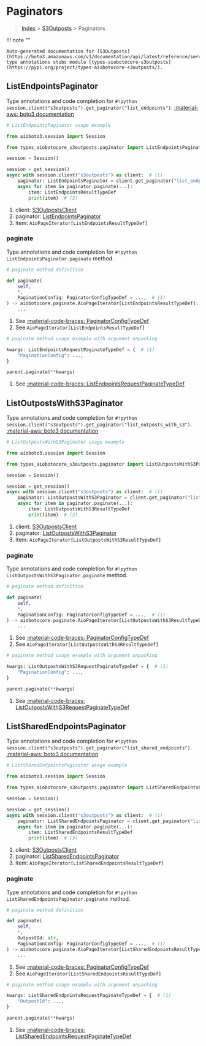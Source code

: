 # Paginators

> [Index](../README.md) > [S3Outposts](./README.md) > Paginators

!!! note ""

    Auto-generated documentation for [S3Outposts](https://boto3.amazonaws.com/v1/documentation/api/latest/reference/services/s3outposts.html#s3outposts)
    type annotations stubs module [types-aiobotocore-s3outposts](https://pypi.org/project/types-aiobotocore-s3outposts/).

## ListEndpointsPaginator

Type annotations and code completion for `#!python session.client("s3outposts").get_paginator("list_endpoints")`.
[:material-aws: boto3 documentation](https://boto3.amazonaws.com/v1/documentation/api/latest/reference/services/s3outposts/paginator/ListEndpoints.html#S3Outposts.Paginator.ListEndpoints)

```python
# ListEndpointsPaginator usage example

from aioboto3.session import Session

from types_aiobotocore_s3outposts.paginator import ListEndpointsPaginator

session = Session()

session = get_session()
async with session.client("s3outposts") as client:  # (1)
    paginator: ListEndpointsPaginator = client.get_paginator("list_endpoints")  # (2)
    async for item in paginator.paginate(...):
        item: ListEndpointsResultTypeDef
        print(item)  # (3)
```

1. client: [S3OutpostsClient](./client.md)
2. paginator: [ListEndpointsPaginator](./paginators.md#listendpointspaginator)
3. item: `AioPageIterator[ListEndpointsResultTypeDef]`


### paginate

Type annotations and code completion for `#!python ListEndpointsPaginator.paginate` method.

```python
# paginate method definition

def paginate(
    self,
    *,
    PaginationConfig: PaginatorConfigTypeDef = ...,  # (1)
) -> aiobotocore.paginate.AioPageIterator[ListEndpointsResultTypeDef]:  # (2)
    ...
```

1. See [:material-code-braces: PaginatorConfigTypeDef](./type_defs.md#paginatorconfigtypedef)
2. See `AioPageIterator[ListEndpointsResultTypeDef]`


```python
# paginate method usage example with argument unpacking

kwargs: ListEndpointsRequestPaginateTypeDef = {  # (1)
    "PaginationConfig": ...,
}

parent.paginate(**kwargs)
```

1. See [:material-code-braces: ListEndpointsRequestPaginateTypeDef](./type_defs.md#listendpointsrequestpaginatetypedef)
## ListOutpostsWithS3Paginator

Type annotations and code completion for `#!python session.client("s3outposts").get_paginator("list_outposts_with_s3")`.
[:material-aws: boto3 documentation](https://boto3.amazonaws.com/v1/documentation/api/latest/reference/services/s3outposts/paginator/ListOutpostsWithS3.html#S3Outposts.Paginator.ListOutpostsWithS3)

```python
# ListOutpostsWithS3Paginator usage example

from aioboto3.session import Session

from types_aiobotocore_s3outposts.paginator import ListOutpostsWithS3Paginator

session = Session()

session = get_session()
async with session.client("s3outposts") as client:  # (1)
    paginator: ListOutpostsWithS3Paginator = client.get_paginator("list_outposts_with_s3")  # (2)
    async for item in paginator.paginate(...):
        item: ListOutpostsWithS3ResultTypeDef
        print(item)  # (3)
```

1. client: [S3OutpostsClient](./client.md)
2. paginator: [ListOutpostsWithS3Paginator](./paginators.md#listoutpostswiths3paginator)
3. item: `AioPageIterator[ListOutpostsWithS3ResultTypeDef]`


### paginate

Type annotations and code completion for `#!python ListOutpostsWithS3Paginator.paginate` method.

```python
# paginate method definition

def paginate(
    self,
    *,
    PaginationConfig: PaginatorConfigTypeDef = ...,  # (1)
) -> aiobotocore.paginate.AioPageIterator[ListOutpostsWithS3ResultTypeDef]:  # (2)
    ...
```

1. See [:material-code-braces: PaginatorConfigTypeDef](./type_defs.md#paginatorconfigtypedef)
2. See `AioPageIterator[ListOutpostsWithS3ResultTypeDef]`


```python
# paginate method usage example with argument unpacking

kwargs: ListOutpostsWithS3RequestPaginateTypeDef = {  # (1)
    "PaginationConfig": ...,
}

parent.paginate(**kwargs)
```

1. See [:material-code-braces: ListOutpostsWithS3RequestPaginateTypeDef](./type_defs.md#listoutpostswiths3requestpaginatetypedef)
## ListSharedEndpointsPaginator

Type annotations and code completion for `#!python session.client("s3outposts").get_paginator("list_shared_endpoints")`.
[:material-aws: boto3 documentation](https://boto3.amazonaws.com/v1/documentation/api/latest/reference/services/s3outposts/paginator/ListSharedEndpoints.html#S3Outposts.Paginator.ListSharedEndpoints)

```python
# ListSharedEndpointsPaginator usage example

from aioboto3.session import Session

from types_aiobotocore_s3outposts.paginator import ListSharedEndpointsPaginator

session = Session()

session = get_session()
async with session.client("s3outposts") as client:  # (1)
    paginator: ListSharedEndpointsPaginator = client.get_paginator("list_shared_endpoints")  # (2)
    async for item in paginator.paginate(...):
        item: ListSharedEndpointsResultTypeDef
        print(item)  # (3)
```

1. client: [S3OutpostsClient](./client.md)
2. paginator: [ListSharedEndpointsPaginator](./paginators.md#listsharedendpointspaginator)
3. item: `AioPageIterator[ListSharedEndpointsResultTypeDef]`


### paginate

Type annotations and code completion for `#!python ListSharedEndpointsPaginator.paginate` method.

```python
# paginate method definition

def paginate(
    self,
    *,
    OutpostId: str,
    PaginationConfig: PaginatorConfigTypeDef = ...,  # (1)
) -> aiobotocore.paginate.AioPageIterator[ListSharedEndpointsResultTypeDef]:  # (2)
    ...
```

1. See [:material-code-braces: PaginatorConfigTypeDef](./type_defs.md#paginatorconfigtypedef)
2. See `AioPageIterator[ListSharedEndpointsResultTypeDef]`


```python
# paginate method usage example with argument unpacking

kwargs: ListSharedEndpointsRequestPaginateTypeDef = {  # (1)
    "OutpostId": ...,
}

parent.paginate(**kwargs)
```

1. See [:material-code-braces: ListSharedEndpointsRequestPaginateTypeDef](./type_defs.md#listsharedendpointsrequestpaginatetypedef)
